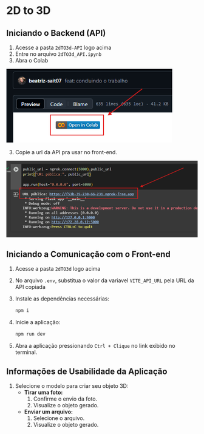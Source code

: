 # 2D to 3D

## Iniciando o Backend (API)

1. Acesse a pasta `2dTO3d-API` logo acima
2. Entre no arquivo `2dTO3d_API.ipynb`
3. Abra o Colab

![Abrir Colab](/images/open-colab.png)

3. Copie a url da API pra usar no front-end.
   
![Copiar URL da API](/images/copia-url.png)

## Iniciando a Comunicação com o Front-end

1. Acesse a pasta `2dTO3d` logo acima
2. No arquivo `.env`, substitua o valor da variavel `VITE_API_URL` pela URL da API copiada
3. Instale as dependências necessárias:
   ```sh
   npm i
   ```
4. Inicie a aplicação:

   ```sh
   npm run dev
   ```

5. Abra a aplicação pressionando `Ctrl + Clique` no link exibido no terminal.

## Informações de Usabilidade da Aplicação

1. Selecione o modelo para criar seu objeto 3D:
   - **Tirar uma foto:**
     1. Confirme o envio da foto.
     2. Visualize o objeto gerado.
   - **Enviar um arquivo:**
     1. Selecione o arquivo.
     2. Visualize o objeto gerado.
